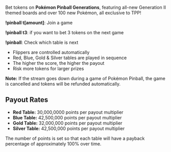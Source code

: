 Bet tokens on **Pokémon Pinball Generations**, featuring all-new Generation II themed boards and over 100 new Pokémon, all exclusive to TPP!

**!pinball t\[amount\]**: Join a game

**!pinball t3**: if you want to bet 3 tokens on the next game

**!pinball**: Check which table is next

- Flippers are controlled automatically
- Red, Blue, Gold & Silver tables are played in sequence
- The higher the score, the higher the payout
- Risk more tokens for larger prizes

**Note:** If the stream goes down during a game of Pokémon Pinball, the game is cancelled and tokens will be refunded automatically.

## Payout Rates

- **Red Table:** 30,000,0000 points per payout multiplier
- **Blue Table:** 42,500,000 points per payout multiplier
- **Gold Table:** 32,000,000 points per payout multiplier
- **Silver Table:** 42,500,000 points per payout multiplier

The number of points is set so that each table will have a payback percentage of approximately 100% over time.